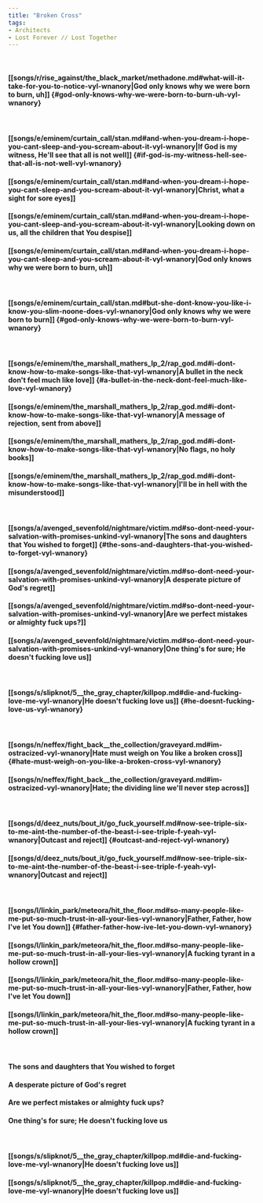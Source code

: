 ```yaml
---
title: "Broken Cross"
tags:
- Architects
- Lost Forever ∕∕ Lost Together
---
```

&nbsp;
#### [[songs/r/rise_against/the_black_market/methadone.md#what-will-it-take-for-you-to-notice-vyl-wnanory|God only knows why we were born to burn, uh]] {#god-only-knows-why-we-were-born-to-burn-uh-vyl-wnanory}
&nbsp;
#### [[songs/e/eminem/curtain_call/stan.md#and-when-you-dream-i-hope-you-cant-sleep-and-you-scream-about-it-vyl-wnanory|If God is my witness, He'll see that all is not well]] {#if-god-is-my-witness-hell-see-that-all-is-not-well-vyl-wnanory}
#### [[songs/e/eminem/curtain_call/stan.md#and-when-you-dream-i-hope-you-cant-sleep-and-you-scream-about-it-vyl-wnanory|Christ, what a sight for sore eyes]]
#### [[songs/e/eminem/curtain_call/stan.md#and-when-you-dream-i-hope-you-cant-sleep-and-you-scream-about-it-vyl-wnanory|Looking down on us, all the children that You despise]]
#### [[songs/e/eminem/curtain_call/stan.md#and-when-you-dream-i-hope-you-cant-sleep-and-you-scream-about-it-vyl-wnanory|God only knows why we were born to burn, uh]]
&nbsp;
#### [[songs/e/eminem/curtain_call/stan.md#but-she-dont-know-you-like-i-know-you-slim-noone-does-vyl-wnanory|God only knows why we were born to burn]] {#god-only-knows-why-we-were-born-to-burn-vyl-wnanory}
&nbsp;
#### [[songs/e/eminem/the_marshall_mathers_lp_2/rap_god.md#i-dont-know-how-to-make-songs-like-that-vyl-wnanory|A bullet in the neck don't feel much like love]] {#a-bullet-in-the-neck-dont-feel-much-like-love-vyl-wnanory}
#### [[songs/e/eminem/the_marshall_mathers_lp_2/rap_god.md#i-dont-know-how-to-make-songs-like-that-vyl-wnanory|A message of rejection, sent from above]]
#### [[songs/e/eminem/the_marshall_mathers_lp_2/rap_god.md#i-dont-know-how-to-make-songs-like-that-vyl-wnanory|No flags, no holy books]]
#### [[songs/e/eminem/the_marshall_mathers_lp_2/rap_god.md#i-dont-know-how-to-make-songs-like-that-vyl-wnanory|I'll be in hell with the misunderstood]]
&nbsp;
#### [[songs/a/avenged_sevenfold/nightmare/victim.md#so-dont-need-your-salvation-with-promises-unkind-vyl-wnanory|The sons and daughters that You wished to forget]] {#the-sons-and-daughters-that-you-wished-to-forget-vyl-wnanory}
#### [[songs/a/avenged_sevenfold/nightmare/victim.md#so-dont-need-your-salvation-with-promises-unkind-vyl-wnanory|A desperate picture of God's regret]]
#### [[songs/a/avenged_sevenfold/nightmare/victim.md#so-dont-need-your-salvation-with-promises-unkind-vyl-wnanory|Are we perfect mistakes or almighty fuck ups?]]
#### [[songs/a/avenged_sevenfold/nightmare/victim.md#so-dont-need-your-salvation-with-promises-unkind-vyl-wnanory|One thing's for sure; He doesn't fucking love us]]
&nbsp;
#### [[songs/s/slipknot/5__the_gray_chapter/killpop.md#die-and-fucking-love-me-vyl-wnanory|He doesn't fucking love us]] {#he-doesnt-fucking-love-us-vyl-wnanory}
&nbsp;
#### [[songs/n/neffex/fight_back__the_collection/graveyard.md#im-ostracized-vyl-wnanory|Hate must weigh on You like a broken cross]] {#hate-must-weigh-on-you-like-a-broken-cross-vyl-wnanory}
#### [[songs/n/neffex/fight_back__the_collection/graveyard.md#im-ostracized-vyl-wnanory|Hate; the dividing line we'll never step across]]
&nbsp;
#### [[songs/d/deez_nuts/bout_it/go_fuck_yourself.md#now-see-triple-six-to-me-aint-the-number-of-the-beast-i-see-triple-f-yeah-vyl-wnanory|Outcast and reject]] {#outcast-and-reject-vyl-wnanory}
#### [[songs/d/deez_nuts/bout_it/go_fuck_yourself.md#now-see-triple-six-to-me-aint-the-number-of-the-beast-i-see-triple-f-yeah-vyl-wnanory|Outcast and reject]]
&nbsp;
#### [[songs/l/linkin_park/meteora/hit_the_floor.md#so-many-people-like-me-put-so-much-trust-in-all-your-lies-vyl-wnanory|Father, Father, how I've let You down]] {#father-father-how-ive-let-you-down-vyl-wnanory}
#### [[songs/l/linkin_park/meteora/hit_the_floor.md#so-many-people-like-me-put-so-much-trust-in-all-your-lies-vyl-wnanory|A fucking tyrant in a hollow crown]]
#### [[songs/l/linkin_park/meteora/hit_the_floor.md#so-many-people-like-me-put-so-much-trust-in-all-your-lies-vyl-wnanory|Father, Father, how I've let You down]]
#### [[songs/l/linkin_park/meteora/hit_the_floor.md#so-many-people-like-me-put-so-much-trust-in-all-your-lies-vyl-wnanory|A fucking tyrant in a hollow crown]]
&nbsp;
#### The sons and daughters that You wished to forget
#### A desperate picture of God's regret
#### Are we perfect mistakes or almighty fuck ups?
#### One thing's for sure; He doesn't fucking love us
&nbsp;
#### [[songs/s/slipknot/5__the_gray_chapter/killpop.md#die-and-fucking-love-me-vyl-wnanory|He doesn't fucking love us]]
#### [[songs/s/slipknot/5__the_gray_chapter/killpop.md#die-and-fucking-love-me-vyl-wnanory|He doesn't fucking love us]]
